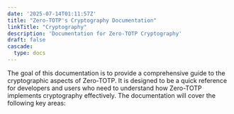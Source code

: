 ```yaml
---
date: '2025-07-14T01:11:57Z'
title: "Zero-TOTP's Cryptography Documentation"
linkTitle: "Cryptography"
description: 'Documentation for Zero-TOTP Cryptography'
draft: false
cascade:
  type: docs
---
```


The goal of this documentation is to provide a comprehensive guide to the cryptographic aspects of Zero-TOTP. It is designed to be a quick reference for developers and users who need to understand how Zero-TOTP implements cryptography effectively. The documentation will cover the following key areas:
